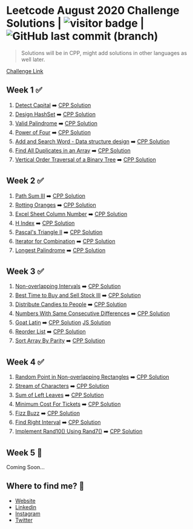 # Leetcode August 2020 Challenge Solutions | <img src="https://visitor-badge.laobi.icu/badge?page_id=akashrajpurohit.leetcode-august-2020" alt="visitor badge"/> | ![GitHub last commit (branch)](https://img.shields.io/github/last-commit/AkashRajpurohit/leetcode-august-2020-challenge/master)

> Solutions will be in CPP, might add solutions in other languages as well later.

[Challenge Link](https://leetcode.com/explore/challenge/card/august-leetcoding-challenge/)

## Week 1 ✅

1. [Detect Capital](https://leetcode.com/explore/challenge/card/august-leetcoding-challenge/549/week-1-august-1st-august-7th/3409/) ➡️ [CPP Solution](Week1/detectCapital.cpp)
2. [Design HashSet](https://leetcode.com/explore/challenge/card/august-leetcoding-challenge/549/week-1-august-1st-august-7th/3410/) ➡️ [CPP Solution](Week1/designHashset.cpp)
3. [Valid Palindrome](https://leetcode.com/explore/challenge/card/august-leetcoding-challenge/549/week-1-august-1st-august-7th/3411/) ➡️ [CPP Solution](Week1/validPalindrome.cpp)
4. [Power of Four](https://leetcode.com/explore/challenge/card/august-leetcoding-challenge/549/week-1-august-1st-august-7th/3412/) ➡️ [CPP Solution](Week1/powerOfFour.cpp)
5. [Add and Search Word - Data structure design](https://leetcode.com/explore/challenge/card/august-leetcoding-challenge/549/week-1-august-1st-august-7th/3413/) ➡️ [CPP Solution](Week1/wordDictionary.cpp)
6. [Find All Duplicates in an Array](https://leetcode.com/explore/challenge/card/august-leetcoding-challenge/549/week-1-august-1st-august-7th/3414/) ➡️ [CPP Solution](Week1/findDuplicates.cpp)
7. [Vertical Order Traversal of a Binary Tree](https://leetcode.com/explore/challenge/card/august-leetcoding-challenge/549/week-1-august-1st-august-7th/3415/) ➡️ [CPP Solution](Week1/verticalTraversal.cpp)

## Week 2 ✅

1. [Path Sum III](https://leetcode.com/explore/challenge/card/august-leetcoding-challenge/550/week-2-august-8th-august-14th/3417/) ➡️ [CPP Solution](Week2/pathSum.cpp)
2. [Rotting Oranges](https://leetcode.com/explore/challenge/card/august-leetcoding-challenge/550/week-2-august-8th-august-14th/3418/) ➡️ [CPP Solution](Week2/orangesRotting.cpp)
3. [Excel Sheet Column Number](https://leetcode.com/explore/challenge/card/august-leetcoding-challenge/550/week-2-august-8th-august-14th/3419/) ➡️ [CPP Solution](Week2/titleToNumber.cpp)
4. [H Index](https://leetcode.com/explore/challenge/card/august-leetcoding-challenge/550/week-2-august-8th-august-14th/3420/) ➡️ [CPP Solution](Week2/hIndex.cpp)
5. [Pascal's Triangle II](https://leetcode.com/explore/challenge/card/august-leetcoding-challenge/550/week-2-august-8th-august-14th/3421/) ➡️ [CPP Solution](Week2/pascalTriangle2.cpp)
6. [Iterator for Combination](https://leetcode.com/explore/challenge/card/august-leetcoding-challenge/550/week-2-august-8th-august-14th/3422/) ➡️ [CPP Solution](Week2/combinationIterator.cpp)
7. [Longest Palindrome](https://leetcode.com/explore/challenge/card/august-leetcoding-challenge/550/week-2-august-8th-august-14th/3423/) ➡️ [CPP Solution](Week2/longestPalindrome.cpp)

## Week 3 ✅

1. [Non-overlapping Intervals](https://leetcode.com/explore/challenge/card/august-leetcoding-challenge/551/week-3-august-15th-august-21st/3425/) ➡️ [CPP Solution](Week3/eraseOverlapIntervals.cpp)
2. [Best Time to Buy and Sell Stock III](https://leetcode.com/explore/challenge/card/august-leetcoding-challenge/551/week-3-august-15th-august-21st/3426/) ➡️ [CPP Solution](Week3/maxProfit.cpp)
3. [Distribute Candies to People](https://leetcode.com/explore/challenge/card/august-leetcoding-challenge/551/week-3-august-15th-august-21st/3427/) ➡️ [CPP Solution](Week3/distributeCandies.cpp)
4. [Numbers With Same Consecutive Differences](https://leetcode.com/explore/challenge/card/august-leetcoding-challenge/551/week-3-august-15th-august-21st/3428/) ➡️ [CPP Solution](Week3/numsSameConsecDiff.cpp)
5. [Goat Latin](https://leetcode.com/explore/challenge/card/august-leetcoding-challenge/551/week-3-august-15th-august-21st/3429/) ➡️ [CPP Solution](Week3/toGoatLatin.cpp) [JS Solution](Week3/toGoatLatin.js)
6. [Reorder List](https://leetcode.com/explore/challenge/card/august-leetcoding-challenge/551/week-3-august-15th-august-21st/3430/) ➡️ [CPP Solution](Week3/reorderList.cpp)
7. [Sort Array By Parity](https://leetcode.com/explore/challenge/card/august-leetcoding-challenge/551/week-3-august-15th-august-21st/3431/) ➡️ [CPP Solution](Week3/sortArrayByParity.cpp)

## Week 4 ✅

1. [Random Point in Non-overlapping Rectangles](https://leetcode.com/explore/challenge/card/august-leetcoding-challenge/552/week-4-august-22nd-august-28th/3433/) ➡️ [CPP Solution](Week4/randomPoint.cpp)
2. [Stream of Characters](https://leetcode.com/explore/challenge/card/august-leetcoding-challenge/552/week-4-august-22nd-august-28th/3434/) ➡️ [CPP Solution](Week4/streamChecker.cpp)
3. [Sum of Left Leaves](https://leetcode.com/explore/challenge/card/august-leetcoding-challenge/552/week-4-august-22nd-august-28th/3435/) ➡️ [CPP Solution](Week4/sumOfLeftLeaves.cpp)
4. [Minimum Cost For Tickets](https://leetcode.com/explore/challenge/card/august-leetcoding-challenge/552/week-4-august-22nd-august-28th/3436/) ➡️ [CPP Solution](Week4/mincostTickets.cpp)
5. [Fizz Buzz](https://leetcode.com/explore/challenge/card/august-leetcoding-challenge/552/week-4-august-22nd-august-28th/3437/) ➡️ [CPP Solution](Week4/fizzBuzz.cpp)
6. [Find Right Interval](https://leetcode.com/explore/challenge/card/august-leetcoding-challenge/552/week-4-august-22nd-august-28th/3438/) ➡️ [CPP Solution](Week4/findRightInterval.cpp)
7. [Implement Rand10() Using Rand7()](https://leetcode.com/explore/challenge/card/august-leetcoding-challenge/552/week-4-august-22nd-august-28th/3439/) ➡️ [CPP Solution](Week4/rand10.cpp)

## Week 5 🚧

Coming Soon...

## Where to find me? 🌟

- [Website](https://akashwho.codes/)
- [Linkedin](https://www.linkedin.com/in/AkashRajpurohit)
- [Instagram](https://www.instagram.com/akashwho.codes)
- [Twitter](https://www.twitter.com/AkashWhoCodes)

